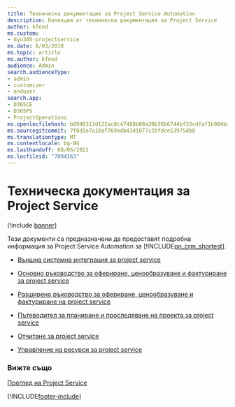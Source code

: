 ```yaml
---
title: Техническа документация за Project Service Automation
description: Колекция от техническа документация за Project Service
author: kfend
ms.custom:
- dyn365-projectservice
ms.date: 8/03/2018
ms.topic: article
ms.author: kfend
audience: Admin
search.audienceType:
- admin
- customizer
- enduser
search.app:
- D365CE
- D365PS
- ProjectOperations
ms.openlocfilehash: b8940313d122ac8c47488b08a28b38b6744bf33cdfaf1b904ba184bd9956c369
ms.sourcegitcommit: 7f8d1e7a16af769adb43d1877c28fdce53975db8
ms.translationtype: MT
ms.contentlocale: bg-BG
ms.lasthandoff: 08/06/2021
ms.locfileid: "7004163"
---
```

# <a name="white-papers-for-project-service"></a>Техническа документация за Project Service

[!include [banner](../includes/psa-now-project-operations.md)]

Тези документи са предназначени да предоставят подробна информация за Project Service Automation за [!INCLUDE[pn_crm_shortest](../includes/pn-crm-shortest.md)].

-   [Външна системна интеграция за project service](https://go.microsoft.com/fwlink/?LinkId=825445)

-   [Основно ръководство за офериране, ценообразуване и фактуриране за project service](https://go.microsoft.com/fwlink/?LinkId=825241)

-   [Разширено ръководство за офериране, ценообразуване и фактуриране на project service](https://go.microsoft.com/fwlink/?LinkId=825242)

-   [Пътеводител за планиране и проследяване на проекта за project service](https://go.microsoft.com/fwlink/?LinkId=825243)

-   [Отчитане за project service](https://go.microsoft.com/fwlink/?LinkId=825446)

-   [Управление на ресурси за project service](https://go.microsoft.com/fwlink/?LinkId=825244)

### <a name="see-also"></a>Вижте също
 [Преглед на Project Service](../psa/overview.md)


[!INCLUDE[footer-include](../includes/footer-banner.md)]